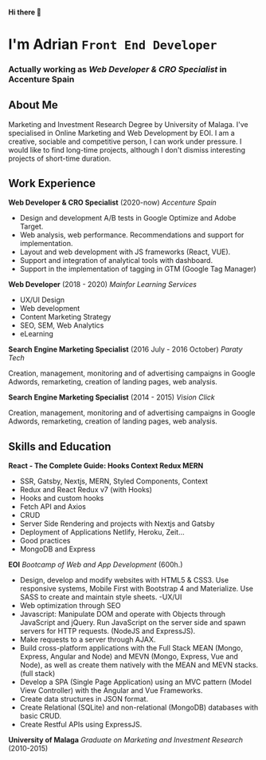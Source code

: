 
#### Hi there 👋
# I'm Adrian `Front End Developer`
### Actually working as *Web Developer & CRO Specialist* in Accenture Spain


## About Me
Marketing and Investment Research Degree by University of Malaga. I've specialised in Online Marketing and Web Development by EOI.
I am a creative, sociable and competitive person, I can work under pressure.
I would like to find long-time projects, although I don't dismiss interesting projects of short-time duration.

## Work Experience
**Web Developer & CRO Specialist** (2020-now)
*Accenture Spain* 

- Design and development A/B tests in Google Optimize and Adobe Target.
- Web analysis, web performance. Recommendations and support for implementation.
- Layout and web development with JS frameworks (React, VUE).
- Support and integration of analytical tools with dashboard.
- Support in the implementation of tagging in GTM (Google Tag Manager)

**Web Developer** (2018 - 2020)
*Mainfor Learning Services* 

- UX/UI Design
- Web development
- Content Marketing Strategy
- SEO, SEM, Web Analytics
- eLearning

**Search Engine Marketing Specialist** (2016 July - 2016 October)
*Paraty Tech* 

Creation, management, monitoring and of advertising campaigns in Google Adwords, remarketing, creation of landing pages, web analysis.

**Search Engine Marketing Specialist** (2014 - 2015)
*Vision Click* 

Creation, management, monitoring and of advertising campaigns in Google Adwords, remarketing, creation of landing pages, web analysis.

## Skills and Education

**React - The Complete Guide: Hooks Context Redux MERN**
- SSR, Gatsby, Nextjs, MERN, Styled Components, Context
- Redux and React Redux v7 (with Hooks)
- Hooks and custom hooks
- Fetch API and Axios
- CRUD
- Server Side Rendering and projects with Nextjs and Gatsby
- Deployment of Applications Netlify, Heroku, Zeit...
- Good practices
- MongoDB and Express

**EOI**
*Bootcamp of Web and App Development* (600h.)
- Design, develop and modify websites with HTML5 & CSS3. Use responsive systems, Mobile First with Bootstrap 4 and Materialize. Use SASS to create and maintain style sheets.
-UX/UI
- Web optimization through SEO
- Javascript: Manipulate DOM and operate with Objects through JavaScript and jQuery. Run JavaScript on the server side and spawn servers for HTTP requests. (NodeJS and ExpressJS).
- Make requests to a server through AJAX.
- Build cross-platform applications with the Full Stack MEAN (Mongo, Express, Angular and Node) and MEVN (Mongo, Express, Vue and Node), as well as create them natively with the MEAN and MEVN stacks. (full stack)
- Develop a SPA (Single Page Application) using an MVC pattern (Model View Controller) with the Angular and Vue Frameworks.
- Create data structures in JSON format.
- Create Relational (SQLite) and non-relational (MongoDB) databases with basic CRUD.
- Create Restful APIs using ExpressJS.

**University of Malaga**
*Graduate on Marketing and Investment Research* (2010-2015)
